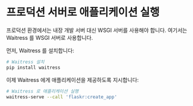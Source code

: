 # 프로덕션 서버로 애플리케이션 실행

프로덕션 환경에서는 내장 개발 서버 대신 WSGI 서버를 사용해야 합니다. 여기서는 Waitress 를 WSGI 서버로 사용합니다.

먼저, Waitress 를 설치합니다:

```bash
# Waitress 설치
pip install waitress
```

이제 Waitress 에게 애플리케이션을 제공하도록 지시합니다:

```bash
# Waitress 로 애플리케이션 실행
waitress-serve --call 'flaskr:create_app'
```
